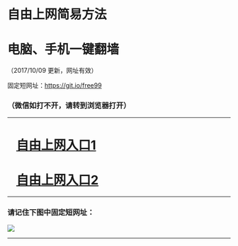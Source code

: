 ﻿# 自由上网简易方法

# 电脑、手机一键翻墙

（2017/10/09 更新，网址有效）

固定短网址：https://git.io/free99

### （微信如打不开，请转到浏览器打开）


***





# &nbsp;&nbsp; <a href="http://ft623820523.fwq-tz-1001.info/fwqtz01.html?t=100900128324 " target="_blank">自由上网入口1</a>
# &nbsp;&nbsp; <a href="http://ft2200015046.fwq-tz-1002.info/fwqtz02.html?t=100900118942 " target="_blank">自由上网入口2</a>
***

### 请记住下图中固定短网址：

<img src="https://s3-us-west-2.amazonaws.com/fwq-1001/yjfq-20170905okok.png" /> 


***

